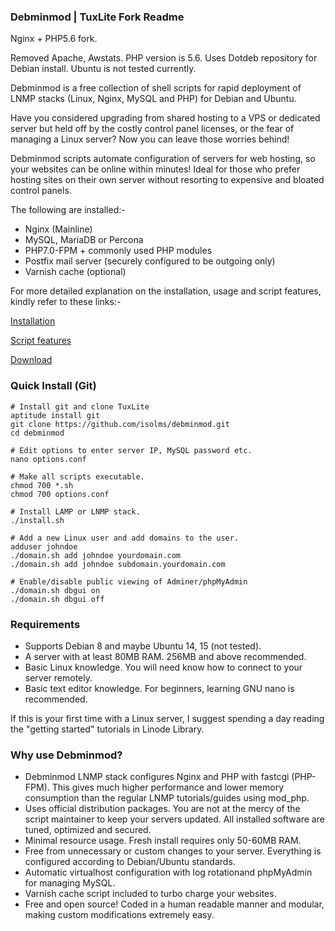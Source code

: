 ### Debminmod | TuxLite Fork Readme

Nginx + PHP5.6 fork. 

Removed Apache, Awstats.
PHP version is 5.6.
Uses Dotdeb repository for Debian install.
Ubuntu is not tested currently.

Debminmod is a free collection of shell scripts for rapid deployment of
LNMP stacks (Linux, Nginx, MySQL and PHP) for Debian and
Ubuntu. 

Have you considered upgrading from shared hosting to a VPS or dedicated
server but held off by the costly control panel licenses, or the fear of
managing a Linux server? Now you can leave those worries behind!

Debminmod scripts automate configuration of servers for web hosting,
so your websites can be online within minutes! Ideal for those who
prefer hosting sites on their own server without resorting to expensive
and bloated control panels.

The following are installed:-

-   Nginx (Mainline)
-   MySQL, MariaDB or Percona
-   PHP7.0-FPM + commonly used PHP modules
-   Postfix mail server (securely configured to be outgoing only)
-   Varnish cache (optional)

For more detailed explanation on the installation, usage and script features, 
kindly refer to these links:-

[Installation](http://tuxlite.com/installation/)

[Script features](http://tuxlite.com/script-details/)

[Download](http://tuxlite.com/download/)

### Quick Install (Git)

    # Install git and clone TuxLite
    aptitude install git
    git clone https://github.com/isolms/debminmod.git
    cd debminmod
    
    # Edit options to enter server IP, MySQL password etc.
    nano options.conf
    
    # Make all scripts executable.
    chmod 700 *.sh
    chmod 700 options.conf
    
    # Install LAMP or LNMP stack.
    ./install.sh
    
    # Add a new Linux user and add domains to the user.
    adduser johndoe
    ./domain.sh add johndoe yourdomain.com
    ./domain.sh add johndoe subdomain.yourdomain.com
    
    # Enable/disable public viewing of Adminer/phpMyAdmin
    ./domain.sh dbgui on
    ./domain.sh dbgui off

### Requirements

-   Supports Debian 8 and maybe Ubuntu 14, 15 (not tested).
-   A server with at least 80MB RAM. 256MB and above recommended.
-   Basic Linux knowledge. You will need know how to connect to your
    server remotely.
-   Basic text editor knowledge. For beginners, learning GNU nano is
    recommended.

If this is your first time with a Linux server, I suggest spending a day
reading the "getting started" tutorials in Linode Library.

### Why use Debminmod?

-   Debminmod LNMP stack configures Nginx and PHP with
    fastcgi (PHP-FPM). This gives much higher performance and lower memory
    consumption than the regular LNMP tutorials/guides using mod\_php.
-   Uses official distribution packages. You are not at the mercy of the
    script maintainer to keep your servers updated. All installed
    software are tuned, optimized and secured.
-   Minimal resource usage. Fresh install requires only 50-60MB RAM.
-   Free from unnecessary or custom changes to your server. Everything
    is configured according to Debian/Ubuntu standards.
-   Automatic virtualhost configuration with log rotationand phpMyAdmin for managing MySQL.
-   Varnish cache script included to turbo charge your websites.
-   Free and open source! Coded in a human readable manner and
    modular, making custom modifications extremely easy.
